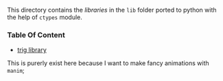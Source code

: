 This directory contains the *libraries* in the `lib` folder ported to python with the help of `ctypes` module.

### Table Of Content

- [trig library](trig)


This is purerly exist here because I want to make fancy animations with `manim`;

